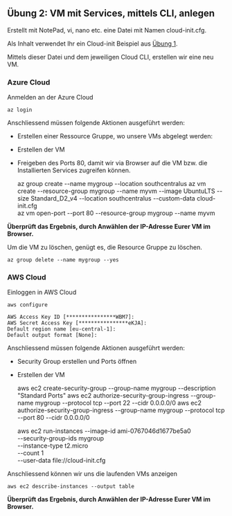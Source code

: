 Übung 2: VM mit Services, mittels CLI, anlegen
----------------------------------------------

Erstellt mit NotePad, vi, nano etc. eine Datei mit Namen cloud-init.cfg.

Als Inhalt verwendet Ihr ein Cloud-init Beispiel aus [Übung 1](cloud-iac.md).

Mittels dieser Datei und dem jeweiligen Cloud CLI, erstellen wir eine neu VM.

### Azure Cloud

Anmelden an der Azure Cloud 

    az login
 
Anschliessend müssen folgende Aktionen ausgeführt werden:
* Erstellen einer Ressource Gruppe, wo unsere VMs abgelegt werden:    
* Erstellen der VM 
* Freigeben des Ports 80, damit wir via Browser auf die VM bzw. die Installierten Services zugreifen können.
    
    az group create --name mygroup --location southcentralus
    az vm create --resource-group mygroup --name myvm --image UbuntuLTS --size Standard_D2_v4 --location southcentralus --custom-data cloud-init.cfg    
    az vm open-port --port 80 --resource-group mygroup --name myvm
    
**Überprüft das Ergebnis, durch Anwählen der IP-Adresse Eurer VM im Browser.**

Um die VM zu löschen, genügt es, die Resource Gruppe zu löschen.    

    az group delete --name mygroup --yes    
    
### AWS Cloud

Einloggen in AWS Cloud

    aws configure
 
    AWS Access Key ID [****************WBM7]:
    AWS Secret Access Key [****************eKJA]:
    Default region name [eu-central-1]:
    Default output format [None]:
    
Anschliessend müssen folgende Aktionen ausgeführt werden:
* Security Group erstellen und Ports öffnen
* Erstellen der VM 

    aws ec2 create-security-group --group-name mygroup --description "Standard Ports"
    aws ec2 authorize-security-group-ingress --group-name mygroup --protocol tcp --port 22 --cidr 0.0.0.0/0
    aws ec2 authorize-security-group-ingress --group-name mygroup --protocol tcp --port 80 --cidr 0.0.0.0/0   
    
    aws ec2 run-instances --image-id ami-0767046d1677be5a0 \
        --security-group-ids mygroup \
        --instance-type t2.micro \
        --count 1 \
        --user-data file://cloud-init.cfg
        
Anschliessend können wir uns die laufenden VMs anzeigen

    aws ec2 describe-instances --output table    
    
**Überprüft das Ergebnis, durch Anwählen der IP-Adresse Eurer VM im Browser.**
        
